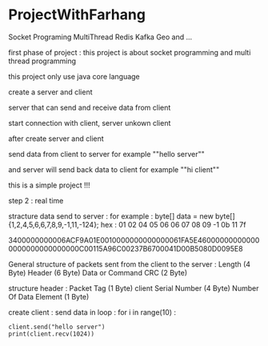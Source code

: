 # ProjectWithFarhang
Socket Programing MultiThread  Redis Kafka Geo and ...

first phase of project : 
this project is about socket programming and multi thread programming

this project only use java core language

create a server and client

server that can send and receive data from client

start connection with client, server unkown client


after create server and client

send data from client to server for example ""hello server""

and server will send back data to client for example ""hi client""


this is a simple project !!!

step 2 : real time

stracture data send to server  :
for example :
byte[] data = new byte[]{1,2,4,5,6,6,7,8,9,-1,11,-124};
              hex :  01 02 04 05 06 06 07 08 09 -1 0b 11 7f


3400000000006ACF9A01E0010000000000000061FA5E460000000000000000000000000000C00115A96C00237B6700041D00B5080D0095E8


General structure of packets sent from the client to the server :
Length (4 Byte)
 Header (6 Byte)
  Data or Command 
  CRC (2 Byte)

structure header : 
Packet Tag (1 Byte) 
client Serial Number (4 Byte) 
Number Of Data Element (1 Byte)





create client :
send data in loop : 
for i in range(10) :

    client.send("hello server")
    print(client.recv(1024))